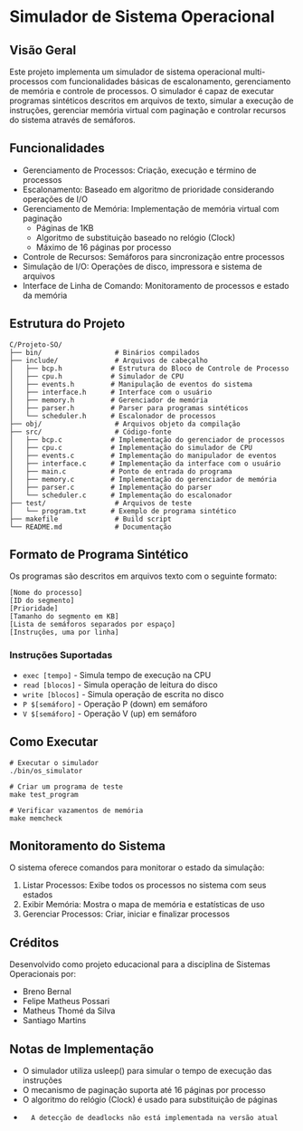 # Simulador de Sistema Operacional
## Visão Geral
Este projeto implementa um simulador de sistema operacional multi-processos com funcionalidades básicas de escalonamento, gerenciamento de memória e controle de processos. O simulador é capaz de executar programas sintéticos descritos em arquivos de texto, simular a execução de instruções, gerenciar memória virtual com paginação e controlar recursos do sistema através de semáforos.

## Funcionalidades
- Gerenciamento de Processos: Criação, execução e término de processos
- Escalonamento: Baseado em algoritmo de prioridade considerando operações de I/O
- Gerenciamento de Memória: Implementação de memória virtual com paginação 
    - Páginas de 1KB
    - Algoritmo de substituição baseado no relógio (Clock)
    - Máximo de 16 páginas por processo
- Controle de Recursos: Semáforos para sincronização entre processos
- Simulação de I/O: Operações de disco, impressora e sistema de arquivos
- Interface de Linha de Comando: Monitoramento de processos e estado da memória

## Estrutura do Projeto
```
C/Projeto-SO/
├── bin/                  # Binários compilados
├── include/              # Arquivos de cabeçalho
│   ├── bcp.h            # Estrutura do Bloco de Controle de Processo
│   ├── cpu.h            # Simulador de CPU
│   ├── events.h         # Manipulação de eventos do sistema
│   ├── interface.h      # Interface com o usuário
│   ├── memory.h         # Gerenciador de memória
│   ├── parser.h         # Parser para programas sintéticos
│   └── scheduler.h      # Escalonador de processos
├── obj/                  # Arquivos objeto da compilação
├── src/                  # Código-fonte
│   ├── bcp.c            # Implementação do gerenciador de processos
│   ├── cpu.c            # Implementação do simulador de CPU
│   ├── events.c         # Implementação do manipulador de eventos
│   ├── interface.c      # Implementação da interface com o usuário
│   ├── main.c           # Ponto de entrada do programa
│   ├── memory.c         # Implementação do gerenciador de memória
│   ├── parser.c         # Implementação do parser
│   └── scheduler.c      # Implementação do escalonador
├── test/                 # Arquivos de teste
│   └── program.txt      # Exemplo de programa sintético
├── makefile              # Build script
└── README.md             # Documentação
```

## Formato de Programa Sintético
Os programas são descritos em arquivos texto com o seguinte formato:
```
[Nome do processo]
[ID do segmento]
[Prioridade]
[Tamanho do segmento em KB]
[Lista de semáforos separados por espaço]
[Instruções, uma por linha]
```

### Instruções Suportadas
- `exec [tempo]` - Simula tempo de execução na CPU
- `read [blocos]` - Simula operação de leitura do disco
- `write [blocos]` - Simula operação de escrita no disco
- `P $[semáforo]` - Operação P (down) em semáforo
- `V $[semáforo]` - Operação V (up) em semáforo

## Como Executar

```
# Executar o simulador
./bin/os_simulator

# Criar um programa de teste
make test_program

# Verificar vazamentos de memória
make memcheck
```

## Monitoramento do Sistema
O sistema oferece comandos para monitorar o estado da simulação:

1. Listar Processos: Exibe todos os processos no sistema com seus estados
2. Exibir Memória: Mostra o mapa de memória e estatísticas de uso
3. Gerenciar Processos: Criar, iniciar e finalizar processos

## Créditos
Desenvolvido como projeto educacional para a disciplina de Sistemas Operacionais por:
- Breno Bernal
- Felipe Matheus Possari
- Matheus Thomé da Silva
- Santiago Martins

## Notas de Implementação
- O simulador utiliza usleep() para simular o tempo de execução das instruções
- O mecanismo de paginação suporta até 16 páginas por processo
- O algoritmo do relógio (Clock) é usado para substituição de páginas
-       A detecção de deadlocks não está implementada na versão atual